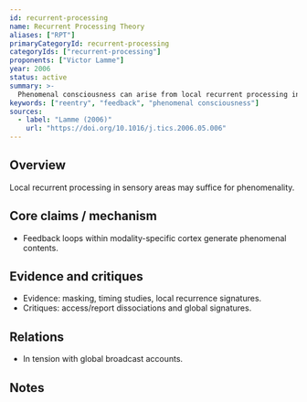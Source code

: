 ```yaml
---
id: recurrent-processing
name: Recurrent Processing Theory
aliases: ["RPT"]
primaryCategoryId: recurrent-processing
categoryIds: ["recurrent-processing"]
proponents: ["Victor Lamme"]
year: 2006
status: active
summary: >-
  Phenomenal consciousness can arise from local recurrent processing in sensory cortex without global broadcast.
keywords: ["reentry", "feedback", "phenomenal consciousness"]
sources:
  - label: "Lamme (2006)"
    url: "https://doi.org/10.1016/j.tics.2006.05.006"
---
```


## Overview
Local recurrent processing in sensory areas may suffice for phenomenality.

## Core claims / mechanism
- Feedback loops within modality-specific cortex generate phenomenal contents.

## Evidence and critiques
- Evidence: masking, timing studies, local recurrence signatures.
- Critiques: access/report dissociations and global signatures.

## Relations
- In tension with global broadcast accounts.

## Notes

